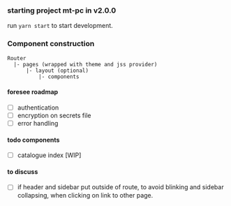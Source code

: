 ### starting project mt-pc in v2.0.0
run `yarn start` to start development.

### Component construction
```
Router
  |- pages (wrapped with theme and jss provider)
      |- layout (optional)
          |- components
```

#### foresee roadmap
* [ ] authentication
* [ ] encryption on secrets file
* [ ] error handling

#### todo components
* [ ] catalogue index [WIP]

#### to discuss
* [ ] if header and sidebar put outside of route, to avoid blinking and sidebar collapsing, when clicking on link to other page.